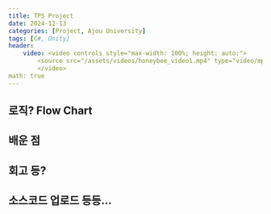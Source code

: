 ```yaml
---
title: TPS Project
date: 2024-12-13
categories: [Project, Ajou University]
tags: [C#, Unity]
header:
    video: <video controls style="max-width: 100%; height: auto;">
        <source src="/assets/videos/honeybee_video1.mp4" type="video/mp4">
        </video>
math: true
---
```


## 로직? Flow Chart

## 배운 점

## 회고 등?

## 소스코드 업로드 등등...